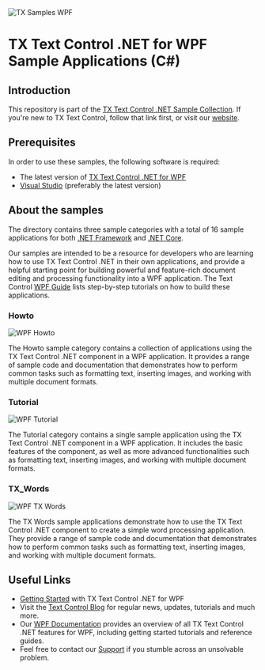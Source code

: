 <img src="https://user-images.githubusercontent.com/12340077/210532218-87824cec-adc7-4d0b-87e0-21aea86b1a9a.svg" alt="TX Samples WPF" />

# TX Text Control .NET for WPF Sample Applications (C#)

## Introduction

This repository is part of the [TX Text Control .NET Sample Collection](https://github.com/TextControl/TXSamples.NET). If you're new to TX Text Control, follow that link first, or visit our [website](https://www.textcontrol.com/). 

## Prerequisites

In order to use these samples, the following software is required:

- The latest version of [TX Text Control .NET for WPF](https://www.textcontrol.com/products/wpf/tx-text-control-dotnet/overview/)
- [Visual Studio](https://visualstudio.microsoft.com/de/downloads/) (preferably the latest version)

## About the samples

The directory contains three sample categories with a total of 16 sample applications for both [.NET Framework](./.NET-Framework-48) and [.NET Core](./.NET-Core-6).

Our samples are intended to be a resource for developers who are learning how to use TX Text Control .NET in their own applications, and provide a helpful starting point for building powerful and feature-rich document editing and processing functionality into a WPF application. The Text Control [WPF Guide](https://docs.textcontrol.com/textcontrol/wpf/article.wpf.htm) lists step-by-step tutorials on how to build these applications.

### Howto

<img src="https://user-images.githubusercontent.com/116558879/199967132-5a0666e6-3082-4422-a953-8d769d466ab5.png" alt="WPF Howto" height="auto"/>

The Howto sample category contains a collection of applications using the TX Text Control .NET component in a WPF application. It provides a range of sample code and documentation that demonstrates how to perform common tasks such as formatting text, inserting images, and working with multiple document formats.

### Tutorial

<img src="https://user-images.githubusercontent.com/116558879/199967146-1c053fd4-a949-446c-997f-15ada9727783.png" alt="WPF Tutorial" height="auto"/>

The Tutorial category contains a single sample application using the TX Text Control .NET component in a WPF application. It includes the basic features of the component, as well as more advanced functionalities such as formatting text, inserting images, and working with multiple document formats.

### TX_Words

<img src="https://user-images.githubusercontent.com/116558879/199967153-d19dfafd-295f-4f99-b83c-c3fc84663d44.png" alt="WPF TX Words" height="auto"/>

The TX Words sample applications demonstrate how to use the TX Text Control .NET component to create a simple word processing application. They provide a range of sample code and documentation that demonstrates how to perform common tasks such as formatting text, inserting images, and working with multiple document formats.

## Useful Links

- [Getting Started](https://www.textcontrol.com/products/wpf/tx-text-control-dotnet/getting-started/?type=getting-started) with TX Text Control .NET for WPF
- Visit the [Text Control Blog](https://www.textcontrol.com/blog/) for regular news, updates, tutorials and much more.
- Our [WPF Documentation](https://docs.textcontrol.com/textcontrol/wpf/index.htm) provides an overview of all TX Text Control .NET features for WPF, including getting started tutorials and reference guides.
- Feel free to contact our [Support](https://www.textcontrol.com/support/overview/) if you stumble across an unsolvable problem.
